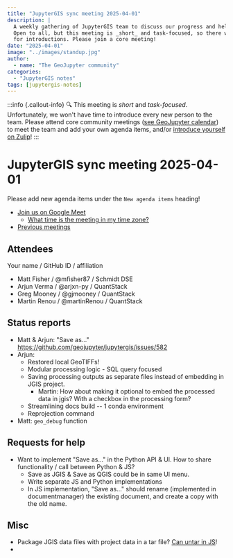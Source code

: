 ```yaml
---
title: "JupyterGIS sync meeting 2025-04-01"
description: |
  A weekly gathering of JupyterGIS team to discuss our progress and help each other out.
  Open to all, but this meeting is _short_ and task-focused, so there will not be time
  for introductions. Please join a core meeting!
date: "2025-04-01"
image: "../images/standup.jpg"
author:
  - name: "The GeoJupyter community"
categories:
  - "JupyterGIS notes"
tags: [jupytergis-notes]
---
```


:::info {.callout-info}
:mag: This meeting is _short_ and _task-focused_. Unfortunately, we won't have time to
introduce every new person to the team. Please attend core community meetings ([see
GeoJupyter calendar](https://geojupyter.org/calendar)) to meet the team and add your own
agenda items, and/or
[introduce yourself on Zulip](https://jupyter.zulipchat.com/#narrow/channel/471314-geojupyter/topic/Welcome)!
:::

# JupyterGIS sync meeting 2025-04-01

Please add new agenda items under the `New agenda items` heading!

- [Join us on Google Meet](https://meet.google.com/zhk-vygf-gke)
  - [What time is the meeting in my time zone?](https://dateful.com/convert/utc?t=4pm)
- [Previous meetings](https://geojupyter.org/blog/#category=JupyterGIS%20notes)


## Attendees

Your name / GitHub ID / affiliation

* Matt Fisher / \@mfisher87 / Schmidt DSE
* Arjun Verma / \@arjxn-py / QuantStack
* Greg Mooney / \@gjmooney / QuantStack
* Martin Renou / \@martinRenou / QuantStack


## Status reports

* Matt & Arjun: "Save as..." https://github.com/geojupyter/jupytergis/issues/582
* Arjun:
    * Restored local GeoTIFFs!
    * Modular processing logic - SQL query focused
    * Saving processing outputs as separate files instead of embedding in JGIS project.
      * Martin: How about making it optional to embed the processed data in jgis? With a checkbox in the processing form?
    * Streamlining docs build -- 1 conda environment
    * Reprojection command
* Matt: `geo_debug` function

## Requests for help

* Want to implement "Save as..." in the Python API & UI.
  How to share functionality / call between Python & JS?
  * Save as JGIS & Save as QGIS could be in same UI menu.
  * Write separate JS and Python implementations
  * In JS implementation, "Save as..." should rename (implemented in documentmanager) the existing document, and create a copy with the old name.

## Misc

* Package JGIS data files with project data in a tar file? [Can untar in JS](https://github.com/emscripten-forge/untarjs)!
*
